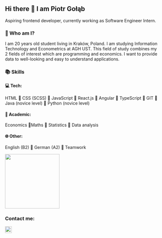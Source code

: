 ## Hi there 👋 I am Piotr Gołąb
Aspiring frontend developer, currently working as Software Engineer Intern.

### 🤔 Who am I?
I am 20 years old student living in Kraków, Poland. I am studying Information Technology and Econometrics at AGH UST. This field of study combines my 2 fields of interest which are programming and economics. I want to provide data to well-looking and easy to understand applications. 

### 📚 Skills
#### 💻 Tech:
HTML 🔹 CSS (SCSS) 🔹 JavaScript 🔹 React.js 🔹 Angular 🔹 TypeScript 🔹 GIT 🔹 Java (novice level) 🔹 Python (novice level)

#### 🏫 Academic: 
Economics 🔹Maths 🔹 Statistics 🔹 Data analysis

#### 🌐 Other: 
English (B2) 🔹 German (A2) 🔹 Teamwork 


<img height="180em" src="https://github-readme-stats.vercel.app/api?username=gpiootrek&show_icons=true&hide_border=true&&count_private=true&include_all_commits=true" />

### Contact me:

[<img align="left" alt="LinkedIn - Piotr Gołąb" width="22px" src="https://cdn.jsdelivr.net/npm/simple-icons@v3/icons/linkedin.svg" />][linkedin]

<br />

[linkedin]: https://www.linkedin.com/in/piotr-gołąb/
